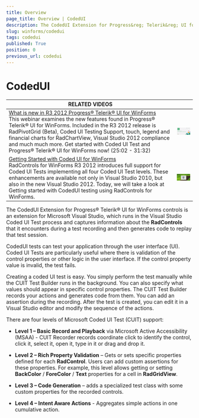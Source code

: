 ```yaml
---
title: Overview
page_title: Overview | CodedUI
description: The CodedUI Extension for Progress&reg; Telerik&reg; UI for WinForms controls is an extension for Microsoft Visual Studio, which runs in the Visual Studio Coded UI Test process and captures information about the Rad Controls that it encounters during a test recording and then generates code to replay that test session.
slug: winforms/codedui
tags: codedui
published: True
position: 0
previous_url: codedui
---
```


# CodedUI

| RELATED VIDEOS |  |
| ------ | ------ |
|[What is new in R3 2012 Progress&reg; Telerik&reg; UI for WinForms](http://www.telerik.com/videos/winforms/what-is-new-in-q3-2012-radcontrols-for-winforms)<br>This webinar examines the new features found in Progress&reg; Telerik&reg; UI for WinForms. Included in the R3 2012 release is RadPivotGrid (Beta), Coded UI Testing Support, touch, legend and financial charts for RadChartView, Visual Studio 2012 compliance and much much more. Get started with Coded UI Test and Progress&reg; Telerik&reg; UI for WinForms now! (25:02 - 31:32)|![webinar R3 2012](images/webinarQ32012.png)|
|[Getting Started with Coded UI for WinForms](http://tv.telerik.com/watch/radcontrols-for-winforms/getting-started-with-coded-ui-for-winforms)<br>RadControls for WinForms R3 2012 introduces full support for Coded UI Tests implementing all four Coded UI Test levels. These enhancements are available not only in Visual Studio 2010, but also in the new Visual Studio 2012. Today, we will take a look at Getting started with CodedUI testing using RadControls for WinForms.|![codedui 001](images/codedui001.png)|

The CodedUI Extension for Progress&reg; Telerik&reg; UI for WinForms controls is an extension for Microsoft Visual Studio, which runs in the Visual Studio Coded UI Test process and captures information about the **RadControls** that it encounters during a test recording and then generates code to replay that test session.
        
CodedUI tests can test your application through the user interface (UI). Coded UI Tests are particularly useful where there is validation of the control properties or other logic in the user interface. If the control property value is invalid, the test fails.

Creating a coded UI test is easy. You simply perform the test manually while the CUIT Test Builder runs in the background. You can also specify what values should appear in specific control properties. The CUIT Test Builder records your actions and generates code from them. You can add an assertion during the recording. After the test is created, you can edit it in a Visual Studio editor and modify the sequence of the actions.

There are four levels of Microsoft Coded UI Test (CUIT) support:

* __Level 1 – Basic Record and Playback__ via Microsoft Active Accessibility (MSAA) - CUIT Recorder records coordinate click to identify the control, click it, select it, open it, type in it or drag and drop it.

* __Level 2 – Rich Property Validation__ – Gets or sets specific properties defined for each **RadControl**. Users can add custom assertions for these properties. For example, this level allows getting or setting **BackColor** / **ForeColor** / **Text** properties for a cell in **RadGridView**.

* __Level 3 – Code Generation__ – adds a specialized test class with some custom properties for the recorded controls.

* __Level 4 – Intent Aware Actions__ -  Aggregates simple actions in one cumulative action.
